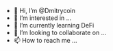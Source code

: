 - 👋 Hi, I’m @Dmitrycoin
- 👀 I’m interested in ...
- 🌱 I’m currently learning DeFi
- 💞️ I’m looking to collaborate on ...
- 📫 How to reach me ...

<!---
Dmitrycoin/Dmitrycoin is a ✨ special ✨ repository because its `README.md` (this file) appears on your GitHub profile.
You can click the Preview link to take a look at your changes.
--->
